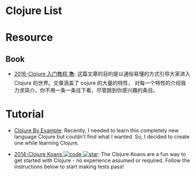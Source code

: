 # Clojure List

# Resource

## Book

- [2016-Clojure 入门教程 📚](https://wizardforcel.gitbooks.io/clojure-fpftj/content/1.html): 这篇文章的目的是以通俗易懂的方式引导大家进入 Clojure 的世界。文章涵盖了 cojure 的大量的特性， 对每一个特性的介绍我力求简介。你不用一条一条往下看，尽管跳到你感兴趣的条目。

# Tutorial

- [Clojure By Example](http://kimh.github.io/clojure-by-example/#about-this-page): Recently, I needed to learn this completely new language Clojure but couldn't find what I wanted. So, I decided to create one while learning Clojure.

- [2014-Clojure Koans ![code](https://martrix-usa.oss-accelerate.aliyuncs.com/logo/code.svg) ![star](https://img.shields.io/github/stars/functional-koans/clojure-koans)](https://github.com/functional-koans/clojure-koans): The Clojure Koans are a fun way to get started with Clojure - no experience assumed or required. Follow the instructions below to start making tests pass!
